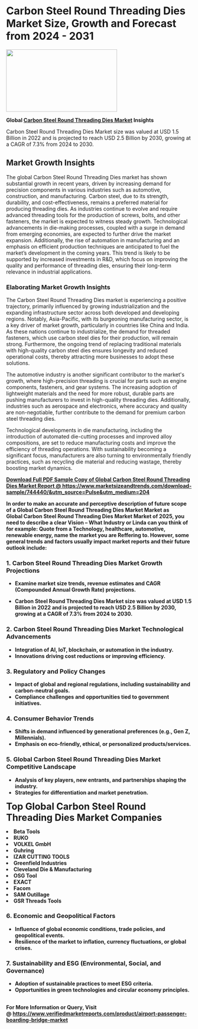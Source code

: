 <H1>Carbon Steel Round Threading Dies Market Size, Growth and Forecast from 2024 - 2031</H1><img class="aligncenter size-medium wp-image-584254" src="https://thirdeyenews.in/wp-content/uploads/2024/09/Global-Market-Research-300x168.jpeg" alt="" width="300" height="168" /><p><strong>Global&nbsp;<a href="https://www.marketsizeandtrends.com/download-sample/744440/&amp;utm_source=Pulse&amp;utm_medium=204">Carbon Steel Round Threading Dies Market</a> Insights</strong></p><p>Carbon Steel Round Threading Dies Market size was valued at USD 1.5 Billion in 2022 and is projected to reach USD 2.5 Billion by 2030, growing at a CAGR of 7.3% from 2024 to 2030.</p><p><h2>Market Growth Insights</h2> <p>The global Carbon Steel Round Threading Dies market has shown substantial growth in recent years, driven by increasing demand for precision components in various industries such as automotive, construction, and manufacturing. Carbon steel, due to its strength, durability, and cost-effectiveness, remains a preferred material for producing threading dies. As industries continue to evolve and require advanced threading tools for the production of screws, bolts, and other fasteners, the market is expected to witness steady growth. Technological advancements in die-making processes, coupled with a surge in demand from emerging economies, are expected to further drive the market expansion. Additionally, the rise of automation in manufacturing and an emphasis on efficient production techniques are anticipated to fuel the market’s development in the coming years. This trend is likely to be supported by increased investments in R&D, which focus on improving the quality and performance of threading dies, ensuring their long-term relevance in industrial applications.</p> <p><strong><a href="#"></a></strong></p> <h3>Elaborating Market Growth Insights</h3> <p>The Carbon Steel Round Threading Dies market is experiencing a positive trajectory, primarily influenced by growing industrialization and the expanding infrastructure sector across both developed and developing regions. Notably, Asia-Pacific, with its burgeoning manufacturing sector, is a key driver of market growth, particularly in countries like China and India. As these nations continue to industrialize, the demand for threaded fasteners, which use carbon steel dies for their production, will remain strong. Furthermore, the ongoing trend of replacing traditional materials with high-quality carbon steel dies ensures longevity and reduced operational costs, thereby attracting more businesses to adopt these solutions.</p> <p>The automotive industry is another significant contributor to the market's growth, where high-precision threading is crucial for parts such as engine components, fasteners, and gear systems. The increasing adoption of lightweight materials and the need for more robust, durable parts are pushing manufacturers to invest in high-quality threading dies. Additionally, industries such as aerospace and electronics, where accuracy and quality are non-negotiable, further contribute to the demand for premium carbon steel threading dies.</p> <p>Technological developments in die manufacturing, including the introduction of automated die-cutting processes and improved alloy compositions, are set to reduce manufacturing costs and improve the efficiency of threading operations. With sustainability becoming a significant focus, manufacturers are also turning to environmentally friendly practices, such as recycling die material and reducing wastage, thereby boosting market dynamics.</p> <p><strong><a href="#"></p><p><span class=""><strong>Download Full PDF Sample Copy of Global Carbon Steel Round Threading Dies Market Report</strong> @ <a href="https://www.marketsizeandtrends.com/download-sample/744440/&amp;utm_source=Pulse&amp;utm_medium=204" target="_blank">https://www.marketsizeandtrends.com/download-sample/744440/&amp;utm_source=Pulse&amp;utm_medium=204</a></span></p><p>In order to make an accurate and perceptive description of future scope of a Global&nbsp;Carbon Steel Round Threading Dies Market Market as Global&nbsp;Carbon Steel Round Threading Dies Market Market of 2025, you need to describe a clear Vision &ndash; What Industry or Linda can you think of for example: Quote from a Technology, healthcare, automotive, renewable energy, name the market you are Reffering to. However, some general trends and factors usually impact market reports and their future outlook include:</p><h3>1.&nbsp;<strong>Carbon Steel Round Threading Dies Market Growth Projections</strong></h3><ul><li>Examine market size trends, revenue estimates and CAGR (Compounded Annual Growth Rate) projections.</li><li><p>Carbon Steel Round Threading Dies Market size was valued at USD 1.5 Billion in 2022 and is projected to reach USD 2.5 Billion by 2030, growing at a CAGR of 7.3% from 2024 to 2030.</p></li></ul><h3>2.&nbsp;<strong>Carbon Steel Round Threading Dies Market Technological Advancements</strong></h3><ul><li>Integration of AI, IoT, blockchain, or automation in the industry.</li><li>Innovations driving cost reductions or improving efficiency.</li></ul><h3>3.&nbsp;<strong>Regulatory and Policy Changes</strong></h3><ul><li>Impact of global and regional regulations, including sustainability and carbon-neutral goals.</li><li>Compliance challenges and opportunities tied to government initiatives.</li></ul><h3>4.&nbsp;<strong>Consumer Behavior Trends</strong></h3><ul><li>Shifts in demand influenced by generational preferences (e.g., Gen Z, Millennials).</li><li>Emphasis on eco-friendly, ethical, or personalized products/services.</li></ul><h3>5.&nbsp;<strong>Global Carbon Steel Round Threading Dies Market Competitive Landscape</strong></h3><ul><li>Analysis of key players, new entrants, and partnerships shaping the industry.</li><li>Strategies for differentiation and market penetration.</li></ul><p data-pm-slice="1 1 []"><span style="color: inherit; font-family: inherit; font-size: 25px;">Top Global Carbon Steel Round Threading Dies Market Companies</span></p><div class="" data-test-id=""><p><li>Beta Tools</li><li> RUKO</li><li> VOLKEL GmbH</li><li> Guhring</li><li> IZAR CUTTING TOOLS</li><li> Greenfield Industries</li><li> Cleveland Die & Manufacturing</li><li> OSG Tool</li><li> EXACT</li><li> Facom</li><li> SAM Outillage</li><li> GSR Threads Tools</li></p></div><h3>6.&nbsp;<strong>Economic and Geopolitical Factors</strong></h3><ul><li>Influence of global economic conditions, trade policies, and geopolitical events.</li><li>Resilience of the market to inflation, currency fluctuations, or global crises.</li></ul><h3>7.&nbsp;<strong>Sustainability and ESG (Environmental, Social, and Governance)</strong></h3><ul><li>Adoption of sustainable practices to meet ESG criteria.</li><li>Opportunities in green technologies and circular economy principles.</li></ul><h2><strong style="font-size: 14px;">For More Information or Query, Visit @&nbsp;</strong><a style="background-color: #ffffff; font-size: 14px;" href="https://www.marketsizeandtrends.com/report/carbon-steel-round-threading-dies-market/" target="_blank">https://www.verifiedmarketreports.com/product/airport-passenger-boarding-bridge-market</a></h2>
